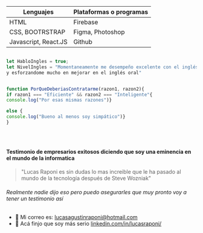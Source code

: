 



| Lenguajes | Plataformas o programas |            
| ------ | ------ |                               
| HTML | Firebase |                               
| CSS, BOOTRSTRAP | Figma, Photoshop |
| Javascript, React.JS | Github |





```javascript 

let HabloIngles = true;
let NivelIngles = "Momentaneamente me desempeño excelente con el inglés escrito, estoy viendo muchos cursos 
y esforzandome mucho en mejorar en el inglés oral"


function PorQueDeberiasContratarme(razon1, razon2){
if razon1 === "Eficiente" && razon2 === "Inteligente"{
console.log("Por esas mismas razones")}

else {
console.log("Bueno al menos soy simpático")}
}





```




#### Testimonio de empresarios exitosos diciendo que soy una eminencia en el mundo de la informatica 

> "Lucas Raponi es sin dudas lo mas increible que le ha pasado al mundo de la tecnología después de Steve Wozniak"

###### Realmente nadie dijo eso pero puedo asegurarles que muy pronto voy a tener un testimonio así




- :e-mail: Mi correo es: lucasagustinraponi@hotmail.com
- :necktie: Acá finjo que soy más serio [linkedin.com/in/lucasraponi/](linkedin.com/in/lucasraponi/)




